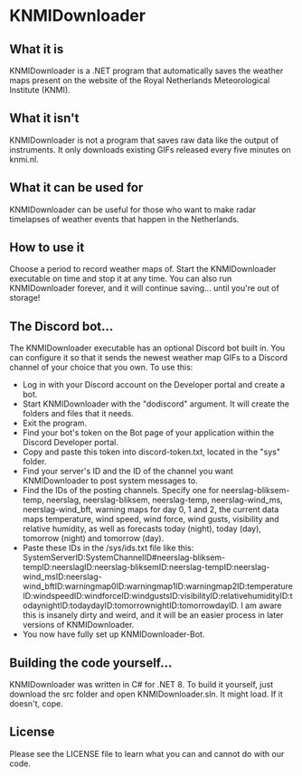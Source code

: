 # KNMIDownloader

## What it is

KNMIDownloader is a .NET program that automatically saves the weather maps present on the website of the Royal Netherlands Meteorological Institute (KNMI).

## What it isn't

KNMIDownloader is not a program that saves raw data like the output of instruments. It only downloads existing GIFs released every five minutes on knmi.nl.

## What it can be used for

KNMIDownloader can be useful for those who want to make radar timelapses of weather events that happen in the Netherlands.

## How to use it

Choose a period to record weather maps of. Start the KNMIDownloader executable on time and stop it at any time.
You can also run KNMIDownloader forever, and it will continue saving... until you're out of storage!

## The Discord bot...

The KNMIDownloader executable has an optional Discord bot built in. You can configure it so that it sends the newest weather map GIFs to a Discord channel of your choice that you own. To use this:

- Log in with your Discord account on the Developer portal and create a bot.
- Start KNMIDownloader with the "dodiscord" argument. It will create the folders and files that it needs.
- Exit the program.
- Find your bot's token on the Bot page of your application within the Discord Developer portal.
- Copy and paste this token into discord-token.txt, located in the "sys" folder.
- Find your server's ID and the ID of the channel you want KNMIDownloader to post system messages to.
- Find the IDs of the posting channels. Specify one for neerslag-bliksem-temp, neerslag, neerslag-bliksem, neerslag-temp, neerslag-wind_ms, neerslag-wind_bft, warning maps for day 0, 1 and 2, the current data maps temperature, wind speed, wind force, wind gusts, visibility and relative humidity, as well as forecasts today (night), today (day), tomorrow (night) and tomorrow (day).
- Paste these IDs in the /sys/ids.txt file like this:  
  SystemServerID:SystemChannelID#neerslag-bliksem-tempID:neerslagID:neerslag-bliksemID:neerslag-tempID:neerslag-wind_msID:neerslag-wind_bftID:warningmap0ID:warningmap1ID:warningmap2ID:temperatureID:windspeedID:windforceID:windgustsID:visibilityID:relativehumidityID:todaynightID:todaydayID:tomorrownightID:tomorrowdayID. I am aware this is insanely dirty and weird, and it will be an easier process in later versions of KNMIDownloader.
- You now have fully set up KNMIDownloader-Bot.

## Building the code yourself...

KNMIDownloader was written in C# for .NET 8.
To build it yourself, just download the src folder and open KNMIDownloader.sln. It might load. If it doesn't, cope.

## License

Please see the LICENSE file to learn what you can and cannot do with our code.